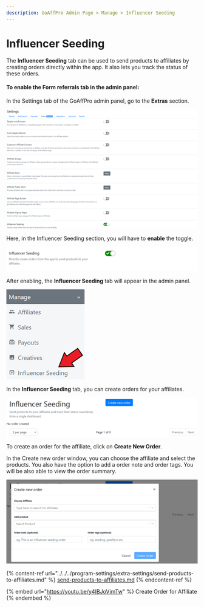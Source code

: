 ```yaml
---
description: GoAffPro Admin Page > Manage > Influencer Seeding
---
```


# Influencer Seeding

The **Influencer Seeding** tab can be used to send products to affiliates by creating orders directly within the app. It also lets you track the status of these orders.

#### To enable the Form referrals tab in the admin panel: <a href="#to-enable-the-membership-plans-tab-in-the-admin-panel" id="to-enable-the-membership-plans-tab-in-the-admin-panel"></a>

In the Settings tab of the GoAffPro admin panel, go to the **Extras** section.

![Settings > Extras](<../../../.gitbook/assets/image (1503).png>)

Here, in the Influencer Seeding section, you will have to **enable** the toggle.

![Influencer Seeding](<../../../.gitbook/assets/image (1994).png>)

After enabling, the **Influencer Seeding** tab will appear in the admin panel.

![Influencer Seeding](<../../../.gitbook/assets/image (631).png>)

In the **Influencer Seeding** tab, you can create orders for your affiliates.&#x20;

![Influencer Seeding](<../../../.gitbook/assets/image (969).png>)

To create an order for the affiliate, click on **Create New Order**.

In the Create new order window, you can choose the affiliate and select the products. You also have the option to add a order note and order tags. You will be also able to view the order summary.&#x20;

![Create new order](<../../../.gitbook/assets/image (2357).png>)

{% content-ref url="../../../program-settings/extra-settings/send-products-to-affiliates.md" %}
[send-products-to-affiliates.md](../../../program-settings/extra-settings/send-products-to-affiliates.md)
{% endcontent-ref %}

{% embed url="https://youtu.be/y4IBJoVimTw" %}
Create Order for Affiliate
{% endembed %}
